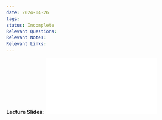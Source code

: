 ```yaml
---
date: 2024-04-26
tags: 
status: Incomplete
Relevant Questions: 
Relevant Notes: 
Relevant Links:
---
```

**Lecture Slides:**
![Design via ](Attachments/Workshop%20Ch11%20-%20Design%20via%20Frequency%20Response_annotated.pdf)